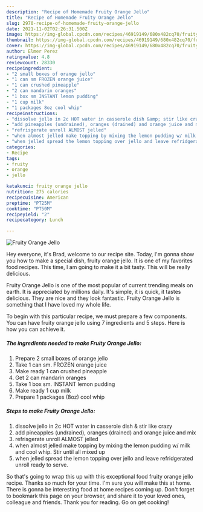 ```yaml
---
description: "Recipe of Homemade Fruity Orange Jello"
title: "Recipe of Homemade Fruity Orange Jello"
slug: 2970-recipe-of-homemade-fruity-orange-jello
date: 2021-11-02T02:26:31.500Z
image: https://img-global.cpcdn.com/recipes/46919149/680x482cq70/fruity-orange-jello-recipe-main-photo.jpg
thumbnail: https://img-global.cpcdn.com/recipes/46919149/680x482cq70/fruity-orange-jello-recipe-main-photo.jpg
cover: https://img-global.cpcdn.com/recipes/46919149/680x482cq70/fruity-orange-jello-recipe-main-photo.jpg
author: Elmer Perez
ratingvalue: 4.8
reviewcount: 28330
recipeingredient:
- "2 small boxes of orange jello"
- "1 can sm FROZEN orange juice"
- "1 can crushed pineapple"
- "2 can mandarin oranges"
- "1 box sm INSTANT lemon pudding"
- "1 cup milk"
- "1 packages 8oz cool whip"
recipeinstructions:
- "dissolve jello in 2c HOT water in casserole dish &amp; stir like crazy"
- "add pineapples (undrained), oranges (drained) and orange juice and mix"
- "refrisgerate unroll ALMOST jelled"
- "when almost jelled make topping by mixing the lemon pudding w/ milk and cool whip. Stir until all mixed up"
- "when jelled spread the lemon topping over jello and leave refridgerated unroll ready to serve."
categories:
- Recipe
tags:
- fruity
- orange
- jello

katakunci: fruity orange jello 
nutrition: 275 calories
recipecuisine: American
preptime: "PT25M"
cooktime: "PT50M"
recipeyield: "2"
recipecategory: Lunch

---
```



![Fruity Orange Jello](https://img-global.cpcdn.com/recipes/46919149/680x482cq70/fruity-orange-jello-recipe-main-photo.jpg)

Hey everyone, it's Brad, welcome to our recipe site. Today, I'm gonna show you how to make a special dish, fruity orange jello. It is one of my favorites food recipes. This time, I am going to make it a bit tasty. This will be really delicious.

Fruity Orange Jello is one of the most popular of current trending meals on earth. It is appreciated by millions daily. It's simple, it is quick, it tastes delicious. They are nice and they look fantastic. Fruity Orange Jello is something that I have loved my whole life.




To begin with this particular recipe, we must prepare a few components. You can have fruity orange jello using 7 ingredients and 5 steps. Here is how you can achieve it.

<!--inarticleads1-->

##### The ingredients needed to make Fruity Orange Jello:

1. Prepare 2 small boxes of orange jello
1. Take 1 can sm. FROZEN orange juice
1. Make ready 1 can crushed pineapple
1. Get 2 can mandarin oranges
1. Take 1 box sm. INSTANT lemon pudding
1. Make ready 1 cup milk
1. Prepare 1 packages (8oz) cool whip




<!--inarticleads2-->

##### Steps to make Fruity Orange Jello:

1. dissolve jello in 2c HOT water in casserole dish &amp; stir like crazy
1. add pineapples (undrained), oranges (drained) and orange juice and mix
1. refrisgerate unroll ALMOST jelled
1. when almost jelled make topping by mixing the lemon pudding w/ milk and cool whip. Stir until all mixed up
1. when jelled spread the lemon topping over jello and leave refridgerated unroll ready to serve.




So that's going to wrap this up with this exceptional food fruity orange jello recipe. Thanks so much for your time. I'm sure you will make this at home. There is gonna be interesting food at home recipes coming up. Don't forget to bookmark this page on your browser, and share it to your loved ones, colleague and friends. Thank you for reading. Go on get cooking!
